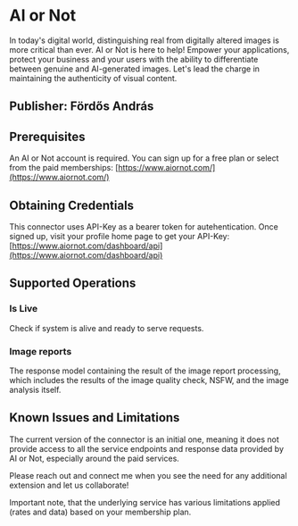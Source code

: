 # AI or Not
In today's digital world, distinguishing real from digitally altered images is more critical than ever. AI or Not is here to help! Empower your applications, protect your business and your users with the ability to differentiate between genuine and AI-generated images. Let's lead the charge in maintaining the authenticity of visual content.

## Publisher: Fördős András

## Prerequisites
An AI or Not account is required. You can sign up for a free plan or select from the paid memberships: [https://www.aiornot.com/](https://www.aiornot.com/)

## Obtaining Credentials
This connector uses API-Key as a bearer token for autehentication. Once signed up, visit your profile home page to get your API-Key: [https://www.aiornot.com/dashboard/api](https://www.aiornot.com/dashboard/api)

## Supported Operations

### Is Live
Check if system is alive and ready to serve requests.

### Image reports
The response model containing the result of the image report processing, which includes the results of the image quality check, NSFW, and the image analysis itself.

## Known Issues and Limitations

The current version of the connector is an initial one, meaning it does not provide access to all the service endpoints and response data provided by AI or Not, especially around the paid services. 

Please reach out and connect me when you see the need for any additional extension and let us collaborate!

Important note, that the underlying service has various limitations applied (rates and data) based on your membership plan.